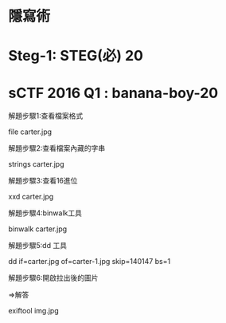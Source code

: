 # 隱寫術


# Steg-1: STEG(必) 20

# sCTF 2016 Q1 : banana-boy-20

解題步驟1:查看檔案格式
 
 file carter.jpg

解題步驟2:查看檔案內藏的字串

 strings carter.jpg

解題步驟3:查看16進位

 xxd carter.jpg

解題步驟4:binwalk工具

 binwalk carter.jpg

解題步驟5:dd 工具

 dd if=carter.jpg of=carter-1.jpg skip=140147 bs=1

解題步驟6:開啟拉出後的圖片


 =>解答 

exiftool img.jpg

